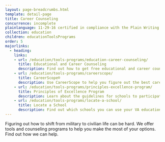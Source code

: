 ```yaml
---
layout: page-breadcrumbs.html
template: detail-page
title: Career Counseling
concurrence: incomplete
plainlanguage: 11-29-16 certified in compliance with the Plain Writing Act
collection: education
children: educationToolsPrograms
order: 5
majorlinks:
  - heading:
    links:
    - url: /education/tools-programs/education-career-counseling/
      title: Educational and Career Counseling
      description: Find out how to get free educational and career counseling if you’re leaving active service soon. 
    - url: /education/tools-programs/careerscope/
      title: CareerScope®
      description: Use CareerScope to help you figure out the best career path for you when you leave active service.
    - url: /education/tools-programs/principles-excellence-program/
      title: Principles of Excellence Program
      description: Learn about the guidelines for schools to participate in this program.
    - url: /education/tools-programs/locate-a-school/
      title: Locate a School
      description: Find out which schools you can use your VA education benefits before you apply. 
---
```


<div class="va-introtext">

Figuring out how to shift from military to civilian life can be hard. We offer tools and counseling programs to help you make the most of your options. Find out how we can help.

</div>
